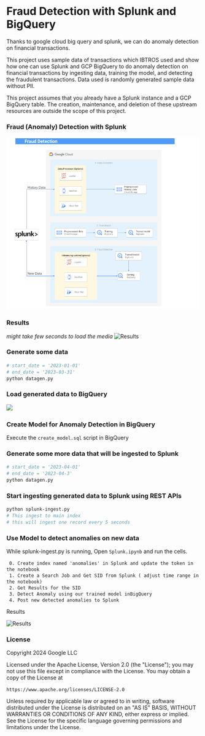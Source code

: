 # Fraud Detection with Splunk and BigQuery

Thanks to google cloud big query and splunk, we can do anomaly detection on financial transactions.

This project uses sample data of transactions which IBTROS used and show how one can use Splunk and GCP BigQuery to do anomaly detection on financial transactions by ingesting data, training the model, and detecting the fraudulent transactions. Data used is randomly generated sample data without PII.

This project assumes that you already have a Splunk instance and a GCP BigQuery table. The creation, maintenance, and deletion of these upstream resources are outside the scope of this project.

### Fraud (Anomaly) Detection with Splunk 
![High Level Architecture](FD.png)

### Results
_might take few seconds to load the media_
![Results](FD.gif)

### Generate some data
```bash 
# start_date = '2023-01-01'
# end_date = '2023-03-31'
python datagen.py
```

### Load generated data to BigQuery
![](load_data.gif)

### Create Model for Anomaly Detection in BigQuery
Execute the ```create_model.sql``` script in BigQuery

### Generate some more data that will be ingested to Splunk
```bash 
# start_date = '2023-04-01'
# end_date = '2023-04-3'
python datagen.py
```

### Start ingesting generated data to Splunk using REST APIs
```bash 
python splunk-ingest.py
# This ingest to main index
# this will ingest one record every 5 seconds
```

### Use Model to detect anomalies on new data
While splunk-ingest.py is running, Open ```Splunk.ipynb``` and run the cells.
``` 
 0. Create index named 'anomalies' in Splunk and update the token in the notebook
 1. Create a Search Job and Get SID from Splunk ( adjust time range in the notebook)
 2. Get Results for the SID
 3. Detect Anomaly using our trained model inBigQuery 
 4. Post new detected anomalies to Splunk
``````
Results

![Results](FD.gif)

### License
Copyright 2024 Google LLC

Licensed under the Apache License, Version 2.0 (the "License");
you may not use this file except in compliance with the License.
You may obtain a copy of the License at

    https://www.apache.org/licenses/LICENSE-2.0

Unless required by applicable law or agreed to in writing, software
distributed under the License is distributed on an "AS IS" BASIS,
WITHOUT WARRANTIES OR CONDITIONS OF ANY KIND, either express or implied.
See the License for the specific language governing permissions and
limitations under the License.
